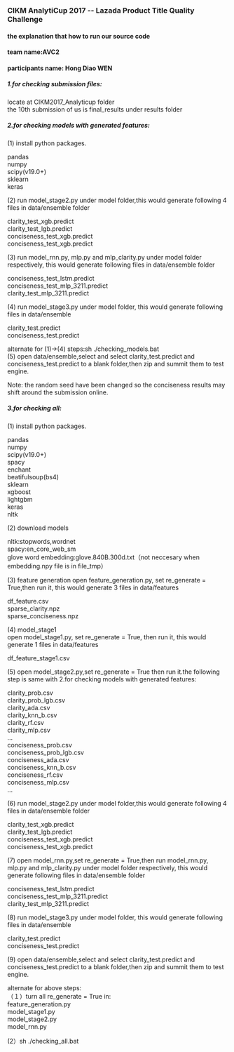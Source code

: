 ### CIKM AnalytiCup 2017 -- Lazada Product Title Quality Challenge
#### the explanation that how to run our source code
#### team name:AVC2
#### participants name: Hong Diao WEN

##### 1.for checking submission files:
locate at CIKM2017_Analyticup folder   
the 10th submission of us is final_results under results folder   
##### 2.for checking  models with generated features:
(1) install python packages.

pandas    
numpy   
scipy(v19.0+)   
sklearn   
keras   

(2) run model_stage2.py under model folder,this would generate following 4 files in data/ensemble folder   

clarity_test_xgb.predict    
clarity_test_lgb.predict    
conciseness_test_xgb.predict    
conciseness_test_xgb.predict    

(3) run model_rnn.py, mlp.py and mlp_clarity.py under model folder respectively, this would generate following files in data/ensemble folder    

conciseness_test_lstm.predict      
conciseness_test_mlp_3211.predict   
clarity_test_mlp_3211.predict   

(4) run model_stage3.py under model folder, this would generate following files in data/ensemble

clarity_test.predict    
conciseness_test.predict    

alternate for (1)->(4) steps:sh ./checking_models.bat   
(5) open data/ensemble,select and select clarity_test.predict and conciseness_test.predict to a blank folder,then zip and summit them to test engine.   

Note: the random seed have been changed so the conciseness results may shift around the submission online.    
##### 3.for checking all:
(1) install python packages.    

pandas    
numpy   
scipy(v19.0+)   
spacy   
enchant   
beatifulsoup(bs4)   
sklearn   
xgboost   
lightgbm    
keras   
nltk    

(2) download models   

nltk:stopwords,wordnet    
spacy:en_core_web_sm    
glove word embedding:glove.840B.300d.txt（not neccesary when embedding.npy file is in file_tmp）  

(3) feature generation
open feature_generation.py, set re_generate = True,then run it, this would
generate  3 files in data/features    

df_feature.csv    
sparse_clarity.npz    
sparse_conciseness.npz    

(4) model_stage1    
open model_stage1.py, set re_generate = True, then run it, this would
generate  1 files in data/features   

df_feature_stage1.csv   

(5) open model_stage2.py,set re_generate = True then run it.the following step is same with 2.for checking  models with generated features:

clarity_prob.csv    
clarity_prob_lgb.csv    
clarity_ada.csv   
clarity_knn_b.csv   
clarity_rf.csv    
clarity_mlp.csv   
...   
conciseness_prob.csv    
conciseness_prob_lgb.csv    
conciseness_ada.csv   
conciseness_knn_b.csv   
conciseness_rf.csv    
conciseness_mlp.csv   
...

(6) run model_stage2.py under model folder,this would generate following 4 files in data/ensemble folder   

clarity_test_xgb.predict    
clarity_test_lgb.predict    
conciseness_test_xgb.predict    
conciseness_test_xgb.predict    

(7) open model_rnn.py,set re_generate = True,then run model_rnn.py, mlp.py and mlp_clarity.py under model folder respectively, this would generate following files in data/ensemble folder    

conciseness_test_lstm.predict      
conciseness_test_mlp_3211.predict   
clarity_test_mlp_3211.predict   

(8) run model_stage3.py under model folder, this would generate following files in data/ensemble

clarity_test.predict    
conciseness_test.predict    

(9) open data/ensemble,select and select clarity_test.predict and conciseness_test.predict to a blank folder,then zip and summit them to test engine.   

alternate for above steps:       
（１）turn all re_generate = True in:   
feature_generation.py   
model_stage1.py   
model_stage2.py  
model_rnn.py  

(2）sh ./checking_all.bat

